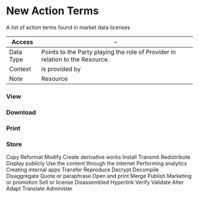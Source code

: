 # New Action Terms
A list of action terms found in market data licenses


**Access** | -    
----------------|------------
Data Type | Points to the Party playing the role of Provider in relation to the Resource.  
Context | is provided by  
Note | Resource  


### View

### Download

### Print

### Store
Copy
Reformat
Modify
Create derivative works
Install
Transmit
Redistribute
Display publicly 
Use the content through the internet
Performing analytics
Creating internal apps
Transfer
Reproduce
Decrypt
Decompile
Disaggregate
Quote or paraphrase
Open and print
Merge
Publish
Marketing or promotion
Sell or license
Disassembled
Hyperlink
Verify
Validate
Alter
Adapt
Translate
Administer
